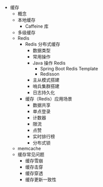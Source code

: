 - 缓存
  * 概念
  * 本地缓存
	* Caffeine 库
  * 多级缓存
  * Redis
	* Redis 分布式缓存
	  * 数据类型
	  * 常用操作
	  * Java 操作 Redis
		* Spring Boot Redis Template
		* Redisson
	  * 主从模式搭建
	  * 哨兵集群搭建
	  * 日志持久化
	* 缓存（Redis）应用场景
	  * 数据共享
	  * 单点登录
	  * 计数器
	  * 限流
	  * 点赞
	  * 实时排行榜
	  * 分布式锁
  * memcache
  * 缓存常见问题
	* 缓存雪崩
	* 缓存击穿
	* 缓存穿透
	* 缓存更新一致性